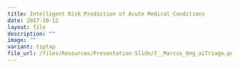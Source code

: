 ```yaml
---
title: Intelligent Risk Prediction of Acute Medical Conditions
date: 2017-10-12
layout: file
description: ""
image: ""
variant: tiptap
file_url: /files/Resources/Presentation Slide/7__Marcus_Ong_aiTriage.pdf
---
```

